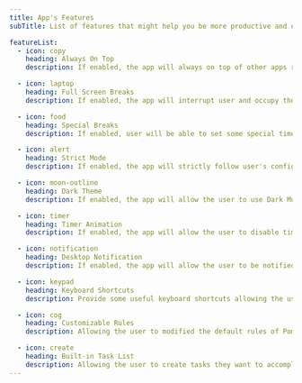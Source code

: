```yaml
---
title: App's Features
subTitle: List of features that might help you be more productive and effective.

featureList:
  - icon: copy
    heading: Always On Top
    description: If enabled, the app will always on top of other apps running on user's Operating System.

  - icon: laptop
    heading: Full Screen Breaks
    description: If enabled, the app will interrupt user and occupy the screen so that the user will be force to take a break.

  - icon: food
    heading: Special Breaks
    description: If enabled, user will be able to set some special time when they really need to take a break.

  - icon: alert
    heading: Strict Mode
    description: If enabled, the app will strictly follow user's configuration and prevent user from resetting,pausing and skipping once the timer has started.

  - icon: moon-outline
    heading: Dark Theme
    description: If enabled, the app will allow the user to use Dark Mode to reduce eye strain caused by to much glare on too bright colors.

  - icon: timer
    heading: Timer Animation
    description: If enabled, the app will allow the user to disable timer progress animation to reduce the CPU usage to the app least required. It is really useful for some people.

  - icon: notification
    heading: Desktop Notification
    description: If enabled, the app will allow the user to be notified from time to time. Notification property is divided into 3 types NONE, NORMAL and EXTRA.

  - icon: keypad
    heading: Keyboard Shortcuts
    description: Provide some useful keyboard shortcuts allowing the user to use the app conveniently.

  - icon: cog
    heading: Customizable Rules
    description: Allowing the user to modified the default rules of Pomodoro Principle to fit on their personal preference.

  - icon: create
    heading: Built-in Task List
    description: Allowing the user to create tasks they want to accomplish and enable them to mark a particular task as done showing some accomplishments.
---
```

